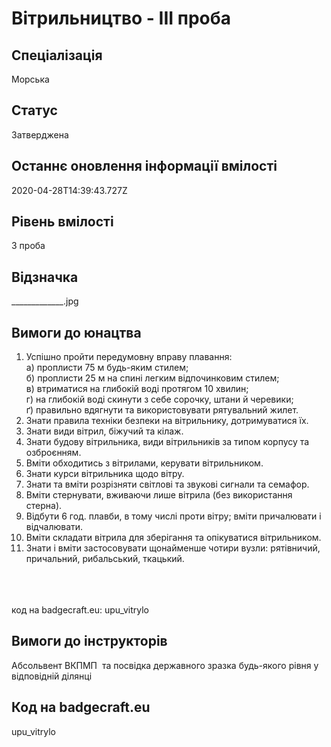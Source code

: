 # Вітрильництво - ІІІ проба

## Спеціалізація

Морська

## Статус

Затверджена

## Останнє оновлення інформації вмілості

2020-04-28T14:39:43.727Z

## Рівень вмілості

3 проба

## Відзначка

_____________.jpg

## Вимоги до юнацтва

<ol><li>Успішно пройти передумовну вправу плавання:<br>а) проплисти 75 м будь-яким стилем;<br>б) проплисти 25 м на спині легким відпочинковим стилем;<br>в) втриматися на глибокій воді протягом 10 хвилин;<br>г) на глибокій воді скинути з себе сорочку, штани й черевики;<br>ґ) правильно вдягнути та використовувати рятувальний жилет.</li><li>Знати правила техніки безпеки на вітрильнику, дотримуватися їх.</li><li>Знати види вітрил, біжучий та кілаж.</li><li>Знати будову вітрильника, види вітрильників за типом корпусу та озброєнням.</li><li>Вміти обходитись з вітрилами, керувати вітрильником.</li><li>Знати курси вітрильника щодо вітру.</li><li>Знати та вміти розрізняти світлові та звукові сигнали та семафор.</li><li>Вміти стернувати, вживаючи лише вітрила (без використання стерна).</li><li>Відбути 6 год. плавби, в тому числі проти вітру; вміти причалювати і відчалювати.</li><li>Вміти складати вітрила для зберігання та опікуватися вітрильником.</li><li>Знати і вміти застосовувати щонайменше чотири вузли: рятівничий, причальний, рибальський, ткацький.</li></ol><br><span><br><br></span>код на badgecraft.eu: upu_vitrylo<br>

## Вимоги до інструкторів

Абсольвент ВКПМП &nbsp;та посвідка державного зразка будь-якого рівня у відповідній ділянці

## Код на badgecraft.eu

upu_vitrylo